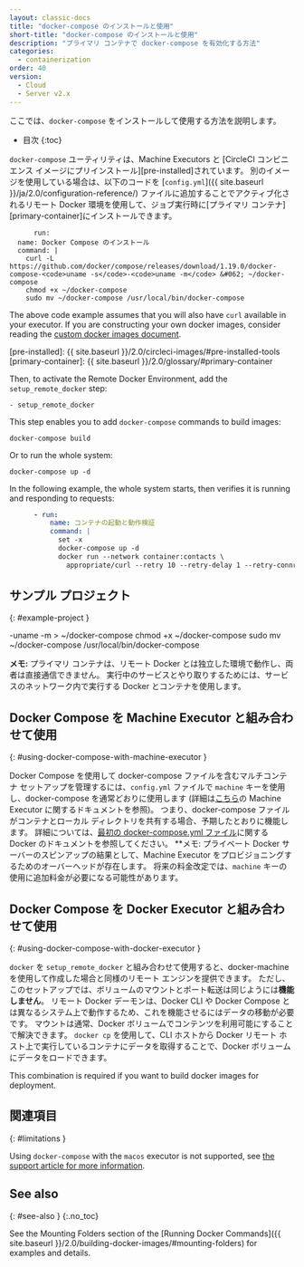 ```yaml
---
layout: classic-docs
title: "docker-compose のインストールと使用"
short-title: "docker-compose のインストールと使用"
description: "プライマリ コンテナで docker-compose を有効化する方法"
categories:
  - containerization
order: 40
version:
  - Cloud
  - Server v2.x
---
```


ここでは、`docker-compose` をインストールして使用する方法を説明します。

* 目次
{:toc}

`docker-compose` ユーティリティは、Machine Executors と \[CircleCI コンビニエンス イメージにプリインストール\]\[pre-installed\]されています。 別のイメージを使用している場合は、以下のコードを [`config.yml`]({{ site.baseurl }}/ja/2.0/configuration-reference/) ファイルに追加することでアクティブ化されるリモート Docker 環境を使用して、ジョブ実行時に\[プライマリ コンテナ\]\[primary-container\]にインストールできます。

```
      run:
  name: Docker Compose のインストール
  command: |
    curl -L https://github.com/docker/compose/releases/download/1.19.0/docker-compose-<code>uname -s</code>-<code>uname -m</code> &#062; ~/docker-compose
    chmod +x ~/docker-compose
    sudo mv ~/docker-compose /usr/local/bin/docker-compose
```

The above code example assumes that you will also have `curl` available in your executor. If you are constructing your own docker images, consider reading the [custom docker images document]({{site.baseurl}}/2.0/custom-images/).

[pre-installed]: {{ site.baseurl }}/2.0/circleci-images/#pre-installed-tools
[primary-container]: {{ site.baseurl }}/2.0/glossary/#primary-container

Then, to activate the Remote Docker Environment, add the `setup_remote_docker` step:

```
- setup_remote_docker
```

This step enables you to add `docker-compose` commands to build images:

```
docker-compose build
```

Or to run the whole system:

```
docker-compose up -d
```

In the following example, the whole system starts, then verifies it is running and responding to requests:

``` YAML
      - run:
          name: コンテナの起動と動作検証
          command: |
            set -x
            docker-compose up -d
            docker run --network container:contacts \
              appropriate/curl --retry 10 --retry-delay 1 --retry-connrefused http://localhost:8080/contacts/test
```

## サンプル プロジェクト
{: #example-project }

-uname -m > ~/docker-compose chmod +x ~/docker-compose sudo mv ~/docker-compose /usr/local/bin/docker-compose

**メモ:** プライマリ コンテナは、リモート Docker とは独立した環境で動作し、両者は直接通信できません。 実行中のサービスとやり取りするためには、サービスのネットワーク内で実行する Docker とコンテナを使用します。

## Docker Compose を Machine Executor と組み合わせて使用
{: #using-docker-compose-with-machine-executor }

Docker Compose を使用して docker-compose ファイルを含むマルチコンテナ セットアップを管理するには、`config.yml` ファイルで `machine` キーを使用し、docker-compose を通常どおりに使用します (詳細は[こちら](https://circleci.com/ja/docs/2.0/executor-types/#machine-を使用する)の Machine Executor に関するドキュメントを参照)。 つまり、docker-compose ファイルがコンテナとローカル ディレクトリを共有する場合、予期したとおりに機能します。 詳細については、[最初の docker-compose.yml ファイル](https://docs.docker.com/get-started/part3/#your-first-docker-composeyml-file)に関する Docker のドキュメントを参照してください。 **メモ: プライベート Docker サーバーのスピンアップの結果として、Machine Executor をプロビジョニングするためのオーバーヘッドが存在します。 将来の料金改定では、`machine` キーの使用に追加料金が必要になる可能性があります。


## Docker Compose を Docker Executor と組み合わせて使用
{: #using-docker-compose-with-docker-executor }

`docker` を `setup_remote_docker` と組み合わせて使用すると、docker-machine を使用して作成した場合と同様のリモート エンジンを提供できます。 ただし、このセットアップでは、ボリュームのマウントとポート転送は同じようには**機能しません**。 リモート Docker デーモンは、Docker CLI や Docker Compose とは異なるシステム上で動作するため、これを機能させるにはデータの移動が必要です。 マウントは通常、Docker ボリュームでコンテンツを利用可能にすることで解決できます。 `docker cp` を使用して、CLI ホストから Docker リモート ホスト上で実行しているコンテナにデータを取得することで、Docker ボリュームにデータをロードできます。

This combination is required if you want to build docker images for deployment.

## 関連項目
{: #limitations }

Using `docker-compose` with the `macos` executor is not supported, see [the support article for more information](https://support.circleci.com/hc/en-us/articles/360045029591-Can-I-use-Docker-within-the-macOS-executor-).

## See also
{: #see-also }
{:.no_toc}

See the Mounting Folders section of the [Running Docker Commands]({{ site.baseurl }}/2.0/building-docker-images/#mounting-folders) for examples and details.
